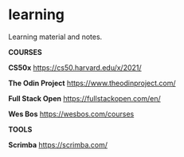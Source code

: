 # learning
Learning material and notes.

**COURSES**

**CS50x**
https://cs50.harvard.edu/x/2021/

**The Odin Project**
https://www.theodinproject.com/

**Full Stack Open**
https://fullstackopen.com/en/

**Wes Bos**
https://wesbos.com/courses



**TOOLS**

**Scrimba**
https://scrimba.com/
